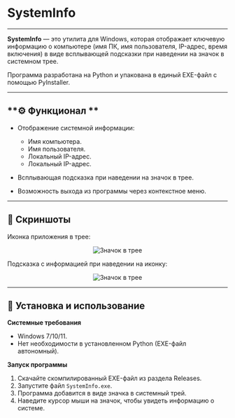 # SystemInfo  

---

**SystemInfo** — это утилита для Windows, которая отображает ключевую информацию о компьютере (имя ПК, имя пользователя, IP-адрес, время включения) в виде всплывающей подсказки при наведении на значок в системном трее.

Программа разработана на Python и упакована в единый EXE-файл с помощью PyInstaller.

---

## **⚙ Функционал  **

- Отображение системной информации:  
  - Имя компьютера.
  - Имя пользователя.
  - Локальный IP-адрес.
  - Локальный IP-адрес.

- Всплывающая подсказка при наведении на значок в трее.
- Возможность выхода из программы через контекстное меню.

---

  ## **📸 Скриншоты**
Иконка приложения в трее:
<p align="center">
  <img src="https://github.com/user-attachments/assets/59a9349d-88e2-4da5-bf29-a1e86bcc47e9" alt="Значок в трее">
</p>  

Подсказка с информацией при наведении на иконку:  
<p align="center">
  <img src="https://github.com/user-attachments/assets/d2640219-62dd-4baf-8d24-205474950ee0" alt="Значок в трее">
</p>

---

## **🔧 Установка и использование**
**Системные требования**
- Windows 7/10/11.
- Нет необходимости в установленном Python (EXE-файл автономный).

**Запуск программы**
1. Скачайте скомпилированный EXE-файл из раздела Releases.
2. Запустите файл `SystemInfo.exe`.
3. Программа добавится в виде значка в системный трей.
4. Наведите курсор мыши на значок, чтобы увидеть информацию о системе.
